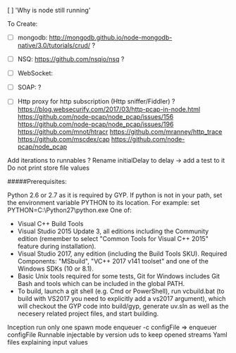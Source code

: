 [ ] 'Why is node still running'

To Create:
- [ ] mongodb: http://mongodb.github.io/node-mongodb-native/3.0/tutorials/crud/ ?
- [ ] NSQ: https://github.com/nsqio/nsq ?
- [ ] WebSocket: 
- [ ] SOAP: ?


- [ ] Http proxy for http subscription (Http sniffer/Fiddler) ?
        https://blog.websecurify.com/2017/03/http-pcap-in-node.html
        https://github.com/node-pcap/node_pcap/issues/156
        https://github.com/node-pcap/node_pcap/issues/196
        https://github.com/mnot/htracr
        https://github.com/mranney/http_trace
        https://github.com/mscdex/cap
        https://github.com/node-pcap/node_pcap

Add iterations to runnables ?
Rename initialDelay to delay -> add a test to it
Do not print store file values

#####Prerequisites:

Python 2.6 or 2.7 as it is required by GYP. If python is not in your path, set the environment variable PYTHON to its location. For example: set PYTHON=C:\Python27\python.exe
One of:
- Visual C++ Build Tools
- Visual Studio 2015 Update 3, all editions including the Community edition (remember to select "Common Tools for Visual C++ 2015" feature during installation).
- Visual Studio 2017, any edition (including the Build Tools SKU). Required Components: "MSbuild", "VC++ 2017 v141 toolset" and one of the Windows SDKs (10 or 8.1).
- Basic Unix tools required for some tests, Git for Windows includes Git Bash and tools which can be included in the global PATH.
- To build, launch a git shell (e.g. Cmd or PowerShell), run vcbuild.bat (to build with VS2017 you need to explicitly add a vs2017 argument), which will checkout the GYP code into build/gyp, generate uv.sln as well as the necesery related project files, and start building.



Inception run only one spawn mode
enqueuer -c configFile => enqueuer configFile
Runnable injectable by version
uds to keep opened streams
Yaml files explaining input values